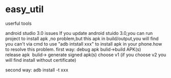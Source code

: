 # easy_util
userful tools

android studio 3.0 issues
If you update android stuido 3.0,you can run project to install apk ,no problem,but this apk in build/output,you will find you can't via cmd to use "adb intstall xxx" to install apk in your phone.how to resolve this problem.
first way:
debug apk    bulid->build APK(s)   
release apk  bulid-> generate signed apk(s)   choose v1   (if you choose v2 you will find install without certificate)

second way:
adb install -t xxx
        
        
